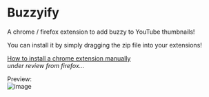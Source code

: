 # Buzzyify
A chrome / firefox extension to add buzzy to YouTube thumbnails!

You can install it by simply dragging the zip file into your extensions!  

[How to install a chrome extension manually](https://www.cnet.com/tech/services-and-software/how-to-install-chrome-extensions-manually/)  
*under review from firefox...*  
  
Preview:  
![image](https://github.com/sstock2005/buzzyify-youtube/assets/144393153/2ad4078f-4855-42b8-b8a3-d002aa51972f)
